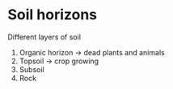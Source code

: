 # Soil horizons

Different layers of soil
1. Organic horizon -> dead plants and animals
2. Topsoil -> crop growing
3. Subsoil
4. Rock
